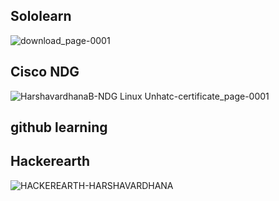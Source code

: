 ## Sololearn

![download_page-0001](https://user-images.githubusercontent.com/98813874/153298917-152ade7b-2c4a-4785-a58d-9919ec60fadf.jpg)


## Cisco NDG

![HarshavardhanaB-NDG Linux Unhatc-certificate_page-0001](https://user-images.githubusercontent.com/98813874/153298479-b78394fb-eac8-4b0e-8cec-ea74aac97284.jpg)


## github learning


## Hackerearth

![HACKEREARTH-HARSHAVARDHANA](https://user-images.githubusercontent.com/98813874/153298151-9b3e3699-fe3d-4f5b-92ee-76d5f9a11f18.PNG)
